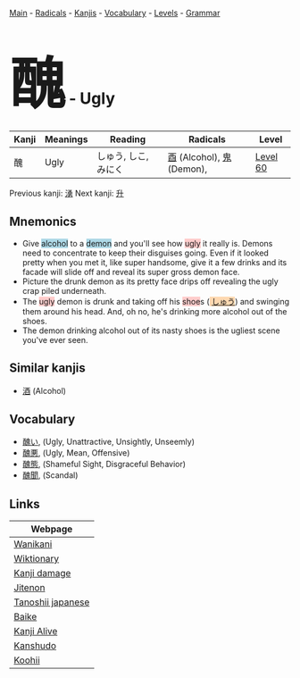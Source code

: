 <style> bigfont {font-size: 100px}</style>
[Main](../index.md) -
[Radicals](../radicals.md) -
[Kanjis](../kanjis.md) -
[Vocabulary](../vocabulary.md) -
[Levels](../levels.md) -
[Grammar](../grammar.md)
# <bigfont> 醜</bigfont> - Ugly 

| Kanji | Meanings | Reading | Radicals | Level |
| --- | --- | --- | --- | --- |
| 醜 | Ugly | しゅう, しこ, みにく | [酉](../radicals/酉.md) (Alcohol), [鬼](../radicals/鬼.md) (Demon),  | [Level 60](../levels/wk_level60.md) |

Previous kanji: [湧](湧.md) Next kanji: [升](升.md) 

## Mnemonics
 * Give <span style="background-color:#ADD8E6"> alcohol</span> to a <span style="background-color:#ADD8E6"> demon</span> and you'll see how <span style="background-color:#ffcccb"> ugly</span> it really is. Demons need to concentrate to keep their disguises going. Even if it looked pretty when you met it, like super handsome, give it a few drinks and its facade will slide off and reveal its super gross demon face.
* Picture the drunk demon as its pretty face drips off revealing the ugly crap piled underneath.
* The <span style="background-color:#ffcccb"> ugly</span> demon is drunk and taking off his <span style="background-color:#ffcccb"> shoe</span>s (<span style="background-color:#fed8b1"> [しゅう](https://jisho.org/search/しゅう)</span>) and swinging them around his head. And, oh no, he's drinking more alcohol out of the shoes.
* The demon drinking alcohol out of its nasty shoes is the ugliest scene you've ever seen.


## Similar kanjis
 * [酒](酒.md) (Alcohol)


## Vocabulary
 * [醜い](../vocabulary/醜.md), (Ugly, Unattractive, Unsightly, Unseemly)
* [醜悪](../vocabulary/醜.md), (Ugly, Mean, Offensive)
* [醜態](../vocabulary/醜.md), (Shameful Sight, Disgraceful Behavior)
* [醜聞](../vocabulary/醜.md), (Scandal)



## Links 

| Webpage |
| --- |
| [Wanikani          ](https://www.wanikani.com/kanji/醜) |
| [Wiktionary        ](https://en.wiktionary.org/wiki/醜) |
| [Kanji damage      ](http://www.kanjidamage.com/kanji/search?utf8=✓&q=醜) |
| [Jitenon           ](https://jitenon.com/kanji/醜) |
| [Tanoshii japanese ](https://www.tanoshiijapanese.com/dictionary/kanji.cfm?k=醜) |
| [Baike             ](https://baike.baidu.com/item/醜) |
| [Kanji Alive       ](https://app.kanjialive.com/醜) |
| [Kanshudo          ](https://www.kanshudo.com/searchmn?q=醜) |
| [Koohii            ](https://kanji.koohii.com/study/kanji/醜) |

